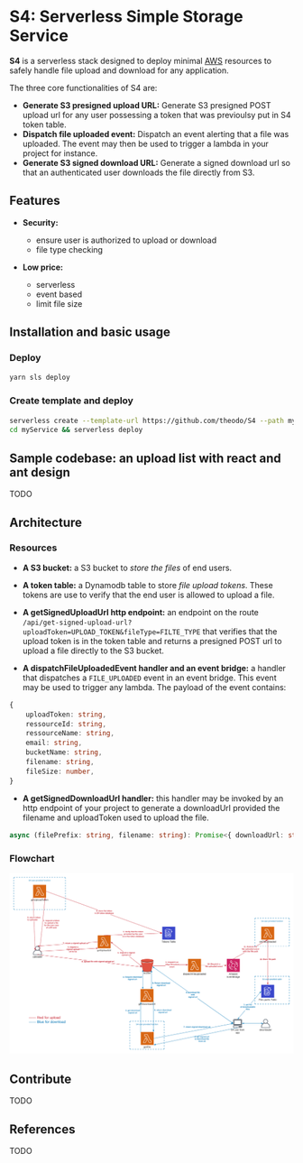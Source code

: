 # S4: Serverless Simple Storage Service

**S4** is a serverless stack designed to deploy minimal [AWS](https://aws.amazon.com) resources to safely handle file upload and download for any application.

The three core functionalities of S4 are:

- **Generate S3 presigned upload URL:** Generate S3 presigned POST upload url for any user possessing a token that was previoulsy put in S4 token table.
- **Dispatch file uploaded event:** Dispatch an event alerting that a file was uploaded. The event may then be used to trigger a lambda in your project for instance.
- **Generate S3 signed download URL:** Generate a signed download url so that an authenticated user downloads the file directly from S3.

## Features

- **Security:**

  - ensure user is authorized to upload or download
  - file type checking

- **Low price:**
  - serverless
  - event based
  - limit file size

## Installation and basic usage

### Deploy

```bash
yarn sls deploy
```

### Create template and deploy

```bash
serverless create --template-url https://github.com/theodo/S4 --path myService
cd myService && serverless deploy
```

## Sample codebase: an upload list with react and ant design

TODO

## Architecture

### Resources

- **A S3 bucket:** a S3 bucket to _store the files_ of end users.
- **A token table:** a Dynamodb table to store _file upload tokens_. These tokens are use to verify that the end user is allowed to upload a file.
- **A getSignedUploadUrl http endpoint:** an endpoint on the route `/api/get-signed-upload-url?uploadToken=UPLOAD_TOKEN&fileType=FILTE_TYPE` that verifies that the upload token is in the token table and returns a presigned POST url to upload a file directly to the S3 bucket.

- **A dispatchFileUploadedEvent handler and an event bridge:** a handler that dispatches a `FILE_UPLOADED` event in an event bridge. This event may be used to trigger any lambda. The payload of the event contains:

```ts
{
    uploadToken: string,
    ressourceId: string,
    ressourceName: string,
    email: string,
    bucketName: string,
    filename: string,
    fileSize: number,
}
```

- **A getSignedDownloadUrl handler:** this handler may be invoked by an http endpoint of your project to generate a downloadUrl provided the filename and uploadToken used to upload the file.

```ts
async (filePrefix: string, filename: string): Promise<{ downloadUrl: string }>
```

### Flowchart

![Image](./docs/S4-chart.png)

## Contribute

TODO

## References

TODO
